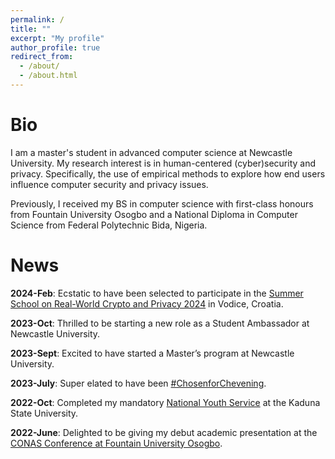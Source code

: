 ```yaml
---
permalink: /
title: ""
excerpt: "My profile"
author_profile: true
redirect_from: 
  - /about/
  - /about.html
---
```

Bio
======
I am a master's student in advanced computer science at Newcastle University. My research interest is in human-centered (cyber)security and privacy. Specifically, the use of empirical methods to explore how end users influence computer security and privacy issues. 

Previously, I received my BS in computer science with first-class honours from Fountain University Osogbo and a National Diploma in Computer Science from Federal Polytechnic Bida, Nigeria. 


News
======
**2024-Feb**:        Ecstatic to have been selected to participate in the [Summer School on Real-World Crypto and Privacy 2024](https://summerschool-croatia.cs.ru.nl/2024/) in Vodice, Croatia.

**2023-Oct**:        Thrilled to be starting a new role as a Student Ambassador at Newcastle University.

**2023-Sept**:       Excited to have started a Master’s program at Newcastle University.

**2023-July**:       Super elated to have been [#ChosenforChevening](https://www.chevening.org/scholarships/).

**2022-Oct**:        Completed my mandatory [National Youth Service](https://www.nysc.gov.ng/aboutscheme.html) at the Kaduna State University.

**2022-June**:       Delighted to be giving my debut academic presentation at the [CONAS Conference at Fountain University Osogbo](https://fuo.edu.ng/innovative-tools-in-science-and-technology-for-global-development/).

